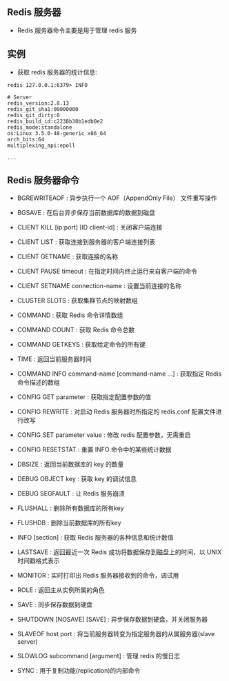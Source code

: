 ## Redis 服务器
* Redis 服务器命令主要是用于管理 redis 服务

## 实例
* 获取 redis 服务器的统计信息:
```
redis 127.0.0.1:6379> INFO

# Server
redis_version:2.8.13
redis_git_sha1:00000000
redis_git_dirty:0
redis_build_id:c2238b38b1edb0e2
redis_mode:standalone
os:Linux 3.5.0-48-generic x86_64
arch_bits:64
multiplexing_api:epoll

...
```


## Redis 服务器命令
* BGREWRITEAOF : 异步执行一个 AOF（AppendOnly File） 文件重写操作

* BGSAVE : 在后台异步保存当前数据库的数据到磁盘

* CLIENT KILL [ip:port] [ID client-id] : 关闭客户端连接

* CLIENT LIST : 获取连接到服务器的客户端连接列表

* CLIENT GETNAME : 获取连接的名称

* CLIENT PAUSE timeout : 在指定时间内终止运行来自客户端的命令

* CLIENT SETNAME connection-name : 设置当前连接的名称

* CLUSTER SLOTS : 获取集群节点的映射数组

* COMMAND : 获取 Redis 命令详情数组

* COMMAND COUNT : 获取 Redis 命令总数

* COMMAND GETKEYS : 获取给定命令的所有键

* TIME : 返回当前服务器时间

* COMMAND INFO command-name [command-name ...] : 获取指定 Redis 命令描述的数组

* CONFIG GET parameter : 获取指定配置参数的值

* CONFIG REWRITE : 对启动 Redis 服务器时所指定的 redis.conf 配置文件进行改写

* CONFIG SET parameter value : 修改 redis 配置参数，无需重启

* CONFIG RESETSTAT : 重置 INFO 命令中的某些统计数据

* DBSIZE : 返回当前数据库的 key 的数量

* DEBUG OBJECT key : 获取 key 的调试信息

* DEBUG SEGFAULT : 让 Redis 服务崩溃

* FLUSHALL : 删除所有数据库的所有key

* FLUSHDB : 删除当前数据库的所有key

* INFO [section] : 获取 Redis 服务器的各种信息和统计数值

* LASTSAVE : 返回最近一次 Redis 成功将数据保存到磁盘上的时间，以 UNIX 时间戳格式表示

* MONITOR : 实时打印出 Redis 服务器接收到的命令，调试用

* ROLE : 返回主从实例所属的角色

* SAVE : 同步保存数据到硬盘

* SHUTDOWN [NOSAVE] [SAVE] : 异步保存数据到硬盘，并关闭服务器

* SLAVEOF host port : 将当前服务器转变为指定服务器的从属服务器(slave server)

* SLOWLOG subcommand [argument] : 管理 redis 的慢日志

* SYNC : 用于复制功能(replication)的内部命令
